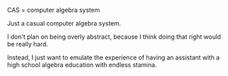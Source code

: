 CAS = computer algebra system

Just a casual computer algebra system.

I don't plan on being overly abstract, because I think doing that right
would be really hard.

Instead, I just want to emulate the experience of having an assistant with a
high school algebra education with endless stamina.
